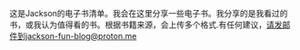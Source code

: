 这是Jackson的电子书清单。我会在这里分享一些电子书。我分享的是我看过的书，或我认为值得看的书。根据书籍来源，会上传多个格式.有任何建议，请发邮件到jackson-fun-blog@proton.me

